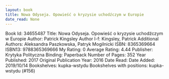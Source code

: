 ```yaml
---
layout: book
title: Nowa Odyseja. Opowieść o kryzysie uchodźczym w Europie
date_read: None
---
```


Book Id: 34655487
Title: Nowa Odyseja. Opowieść o kryzysie uchodźczym w Europie
Author: Patrick Kingsley
Author l-f: Kingsley, Patrick
Additional Authors: Aleksandra Paszkowska, Patryk Mogilnicki
ISBN: 8365369664
ISBN13: 9788365369666
My Rating: 0
Average Rating: 4.44
Publisher: Krytyka Polityczna
Binding: Paperback
Number of Pages: 352
Year Published: 2017
Original Publication Year: 2016
Date Read: 
Date Added: 2019/10/14
Bookshelves: kupka-wstydu
Bookshelves with positions: kupka-wstydu (#156)

